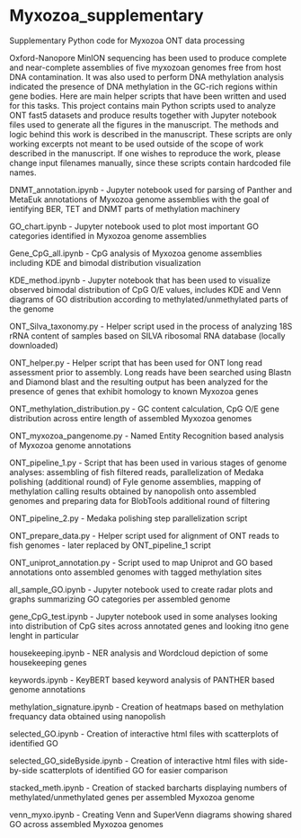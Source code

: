 # Myxozoa_supplementary
Supplementary Python code for Myxozoa ONT data processing

Oxford-Nanopore MinION sequencing has been used to produce complete and near-complete assemblies of five myxozoan genomes free from host DNA contamination. It was also used to perform DNA methylation analysis indicated the presence of DNA methylation in the GC-rich regions within gene bodies. Here are main helper scripts that have been written and used for this tasks. This project contains main Python scripts used to analyze ONT fast5 datasets and produce results together with Jupyter notebook files used to generate all the figures in the manuscript. The methods and logic behind this work is described in the manuscript. These scripts are only working excerpts not meant to be used outside of the scope of work described in the manuscript. If one wishes to reproduce the work, please change input filenames manually, since these scripts contain hardcoded file names.

DNMT_annotation.ipynb - Jupyter notebook used for parsing of Panther and MetaEuk annotations of Myxozoa genome assemblies with the goal of ientifying BER, TET and DNMT parts of methylation machinery

GO_chart.ipynb - Jupyter notebook used to plot most important GO categories identified in Myxozoa genome assemblies

Gene_CpG_all.ipynb - CpG analysis of Myxozoa genome assemblies including KDE and bimodal distribution visualization

KDE_method.ipynb - Jupyter notebook that has been used to visualize observed bimodal distribution of CpG O/E values, includes KDE and Venn diagrams of GO distribution according to methylated/unmethylated parts of the genome

ONT_Silva_taxonomy.py - Helper script used in the process of analyzing 18S rRNA content of samples based on SILVA ribosomal RNA database (locally downloaded)

ONT_helper.py - Helper script that has been used for ONT long read assessment prior to assembly. Long reads have been searched using Blastn and Diamond blast and the resulting output has been analyzed for the presence of genes that exhibit homology to known Myxozoa genes

ONT_methylation_distribution.py - GC content calculation, CpG O/E gene distribution across entire length of assembled Myxozoa genomes

ONT_myxozoa_pangenome.py - Named Entity Recognition based analysis of Myxozoa genome annotations

ONT_pipeline_1.py - Script that has been used in various stages of genome analyses: assembling of fish filtered reads, parallelization of Medaka polishing (additional round) of Fyle genome assemblies, mapping of methylation calling results obtained by nanopolish onto assembled genomes and preparing data for BlobTools additional round of filtering

ONT_pipeline_2.py - Medaka polishing step parallelization script

ONT_prepare_data.py - Helper script used for alignment of ONT reads to fish genomes - later replaced by ONT_pipeline_1 script

ONT_uniprot_annotation.py - Script used to map Uniprot and GO based annotations onto assembled genomes with tagged methylation sites

all_sample_GO.ipynb - Jupyter notebook used to create radar plots and graphs summarizing GO categories per assembled genome

gene_CpG_test.ipynb - Jupyter notebook used in some analyses looking into distribution of CpG sites across annotated genes and looking itno gene lenght in particular

housekeeping.ipynb - NER analysis and Wordcloud depiction of some housekeeping genes

keywords.ipynb - KeyBERT based keyword analysis of PANTHER based genome annotations

methylation_signature.ipynb - Creation of heatmaps based on methylation frequancy data obtained using nanopolish

selected_GO.ipynb - Creation of interactive html files with scatterplots of identified GO

selected_GO_sideByside.ipynb - Creation of interactive html files with side-by-side scatterplots of identified GO for easier comparison

stacked_meth.ipynb - Creation of stacked barcharts displaying numbers of methylated/unmethylated genes per assembled Myxozoa genome

venn_myxo.ipynb - Creating Venn and SuperVenn diagrams showing shared GO across assembled Myxozoa genomes 
